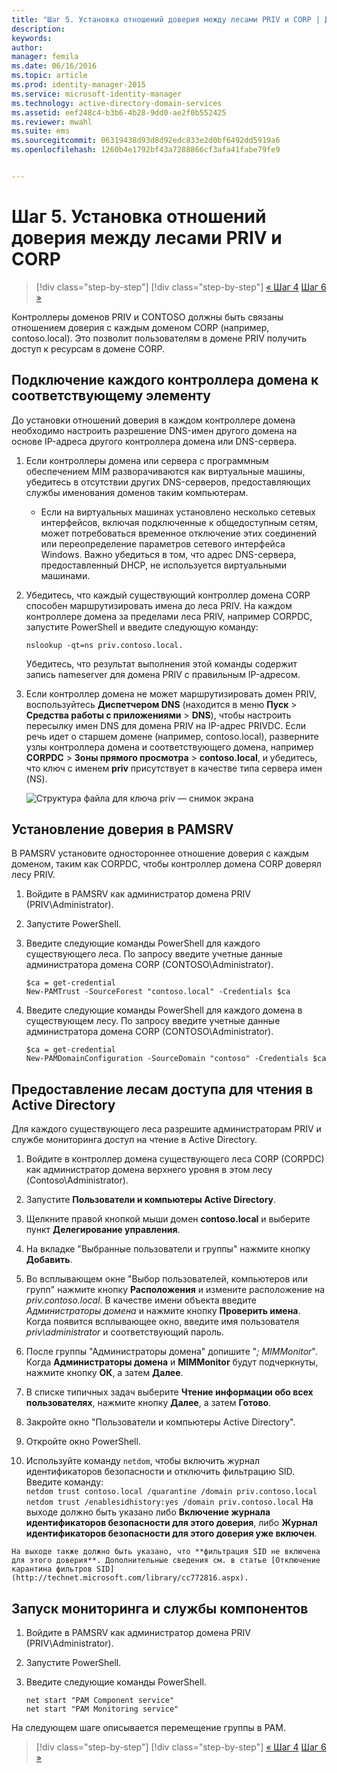 ```yaml
---
title: "Шаг 5. Установка отношений доверия между лесами PRIV и CORP | Диспетчер удостоверений (Майкрософт)"
description: 
keywords: 
author: 
manager: femila
ms.date: 06/16/2016
ms.topic: article
ms.prod: identity-manager-2015
ms.service: microsoft-identity-manager
ms.technology: active-directory-domain-services
ms.assetid: eef248c4-b3b6-4b28-9dd0-ae2f0b552425
ms.reviewer: mwahl
ms.suite: ems
ms.sourcegitcommit: 06319438d93d8d92edc833e2d0bf6492dd5919a6
ms.openlocfilehash: 1260b4e1792bf43a7288866cf3afa41fabe79fe9


---
```


# Шаг 5. Установка отношений доверия между лесами PRIV и CORP

>[!div class="step-by-step"]
[!div class="step-by-step"] [« Шаг 4](step-4-install-mim-components-on-pam-server.md)
[Шаг 6 »](step-6-transition-group-to-pam.md)


Контроллеры доменов PRIV и CONTOSO должны быть связаны отношением доверия с каждым доменом CORP (например, contoso.local). Это позволит пользователям в домене PRIV получить доступ к ресурсам в домене CORP.

## Подключение каждого контроллера домена к соответствующему элементу

До установки отношений доверия в каждом контроллере домена необходимо настроить разрешение DNS-имен другого домена на основе IP-адреса другого контроллера домена или DNS-сервера.

1.  Если контроллеры домена или сервера с программным обеспечением MIM разворачиваются как виртуальные машины, убедитесь в отсутствии других DNS-серверов, предоставляющих службы именования доменов таким компьютерам.
    - Если на виртуальных машинах установлено несколько сетевых интерфейсов, включая подключенные к общедоступным сетям, может потребоваться временное отключение этих соединений или переопределение параметров сетевого интерфейса Windows. Важно убедиться в том, что адрес DNS-сервера, предоставленный DHCP, не используется виртуальными машинами.

2.  Убедитесь, что каждый существующий контроллер домена CORP способен маршрутизировать имена до леса PRIV. На каждом контроллере домена за пределами леса PRIV, например CORPDC, запустите PowerShell и введите следующую команду:

    ```
    nslookup -qt=ns priv.contoso.local.
    ```
    Убедитесь, что результат выполнения этой команды содержит запись nameserver для домена PRIV с правильным IP-адресом.

3.  Если контроллер домена не может маршрутизировать домен PRIV, воспользуйтесь **Диспетчером DNS** (находится в меню **Пуск** > **Средства работы с приложениями** > **DNS**), чтобы настроить пересылку имен DNS для домена PRIV на IP-адрес PRIVDC. Если речь идет о старшем домене (например, contoso.local), разверните узлы контроллера домена и соответствующего домена, например **CORPDC** > **Зоны прямого просмотра** > **contoso.local**, и убедитесь, что ключ с именем **priv** присутствует в качестве типа сервера имен (NS).

    ![Структура файла для ключа priv — снимок экрана](./media/PAM_GS_DNS_Manager.png)

## Установление доверия в PAMSRV

В PAMSRV установите одностороннее отношение доверия с каждым доменом, таким как CORPDC, чтобы контроллер домена CORP доверял лесу PRIV.

1. Войдите в PAMSRV как администратор домена PRIV (PRIV\Administrator).

2.  Запустите PowerShell.

3.  Введите следующие команды PowerShell для каждого существующего леса. По запросу введите учетные данные администратора домена CORP (CONTOSO\Administrator).

    ```
    $ca = get-credential
    New-PAMTrust -SourceForest "contoso.local" -Credentials $ca
    ```

4.  Введите следующие команды PowerShell для каждого домена в существующем лесу. По запросу введите учетные данные администратора домена CORP (CONTOSO\Administrator).

    ```
    $ca = get-credential
    New-PAMDomainConfiguration -SourceDomain "contoso" -Credentials $ca
    ```

## Предоставление лесам доступа для чтения в Active Directory

Для каждого существующего леса разрешите администраторам PRIV и службе мониторинга доступ на чтение в Active Directory.

1.  Войдите в контроллер домена существующего леса CORP (CORPDC) как администратор домена верхнего уровня в этом лесу (Contoso\Administrator).  
2.  Запустите **Пользователи и компьютеры Active Directory**.  
3.  Щелкните правой кнопкой мыши домен **contoso.local** и выберите пункт **Делегирование управления**.  
4.  На вкладке "Выбранные пользователи и группы" нажмите кнопку **Добавить**.  
5.  Во всплывающем окне "Выбор пользователей, компьютеров или групп" нажмите кнопку **Расположения** и измените расположение на *priv.contoso.local*.  В качестве имени объекта введите *Администраторы домена* и нажмите кнопку **Проверить имена**. Когда появится всплывающее окно, введите имя пользователя *priv\administrator* и соответствующий пароль.  
6.  После группы "Администраторы домена" допишите "*; MIMMonitor*". Когда **Администраторы домена** и **MIMMonitor** будут подчеркнуты, нажмите кнопку **ОК**, а затем **Далее**.  
7.  В списке типичных задач выберите **Чтение информации обо всех пользователях**, нажмите кнопку **Далее**, а затем **Готово**.  
8.  Закройте окно "Пользователи и компьютеры Active Directory".

9.  Откройте окно PowerShell.  
10.  Используйте команду `netdom`, чтобы включить журнал идентификаторов безопасности и отключить фильтрацию SID. Введите команду:  
    ```
    netdom trust contoso.local /quarantine /domain priv.contoso.local
    netdom trust /enablesidhistory:yes /domain priv.contoso.local
    ```
    На выходе должно быть указано либо **Включение журнала идентификаторов безопасности для этого доверия**, либо **Журнал идентификаторов безопасности для этого доверия уже включен**.

    На выходе также должно быть указано, что **фильтрация SID не включена для этого доверия**. Дополнительные сведения см. в статье [Отключение карантина фильтров SID](http://technet.microsoft.com/library/cc772816.aspx).

## Запуск мониторинга и службы компонентов

1.  Войдите в PAMSRV как администратор домена PRIV (PRIV\Administrator).

2.  Запустите PowerShell.

3.  Введите следующие команды PowerShell.

    ```
    net start "PAM Component service"
    net start "PAM Monitoring service"
    ```

На следующем шаге описывается перемещение группы в PAM.

>[!div class="step-by-step"]
[!div class="step-by-step"] [« Шаг 4](step-4-install-mim-components-on-pam-server.md)
[Шаг 6 »](step-6-transition-group-to-pam.md)



<!--HONumber=Jul16_HO2-->


